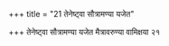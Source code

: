 +++
title = "21 तेनेष्ट्वा सौत्रामण्या यजेत"

+++
तेनेष्ट्वा सौत्रामण्या यजेत मैत्रावरुण्या वामिक्षया २१